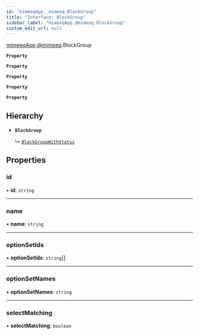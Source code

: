 ```yaml
---
id: "mimeeqApp._mimeeq.BlockGroup"
title: "Interface: BlockGroup"
sidebar_label: "mimeeqApp.@mimeeq.BlockGroup"
custom_edit_url: null
---
```


[mimeeqApp](../modules/mimeeqApp.md).[@mimeeq](../namespaces/mimeeqApp._mimeeq.md).BlockGroup

**`Property`**

**`Property`**

**`Property`**

**`Property`**

**`Property`**

## Hierarchy

- **`BlockGroup`**

  ↳ [`BlockGroupWithStatus`](mimeeqApp._mimeeq.BlockGroupWithStatus.md)

## Properties

### id

• **id**: `string`

___

### name

• **name**: `string`

___

### optionSetIds

• **optionSetIds**: `string`[]

___

### optionSetNames

• **optionSetNames**: `string`

___

### selectMatching

• **selectMatching**: `boolean`
